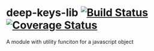 deep-keys-lib  [![Build Status](https://travis-ci.org/AdityaHegde/deep-keys-lib.svg)](https://travis-ci.org/AdityaHegde/deep-keys-lib) [![Coverage Status](https://coveralls.io/repos/AdityaHegde/deep-keys-lib/badge.svg?branch=master)](https://coveralls.io/r/AdityaHegde/deep-keys-lib?branch=master)
===========

A module with utility funciton for a javascript object 

